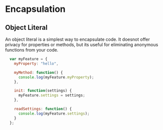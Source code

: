 # Encapsulation

## Object Literal
  An object literal is a simplest way to encapsulate code. It doesnot offer privacy for properties or methods, but its useful for eliminating anonymous functions from your code. 

```javascript
  var myFeature = {
    myProperty: "hello",

    myMethod: function() {
      console.log(myFeature.myProperty);
    },

    init: function(settings) {
      myFeature.settings = settings;
    },

    readSettings: function() {
      console.log(myFeature.settings);
    }
  };
```